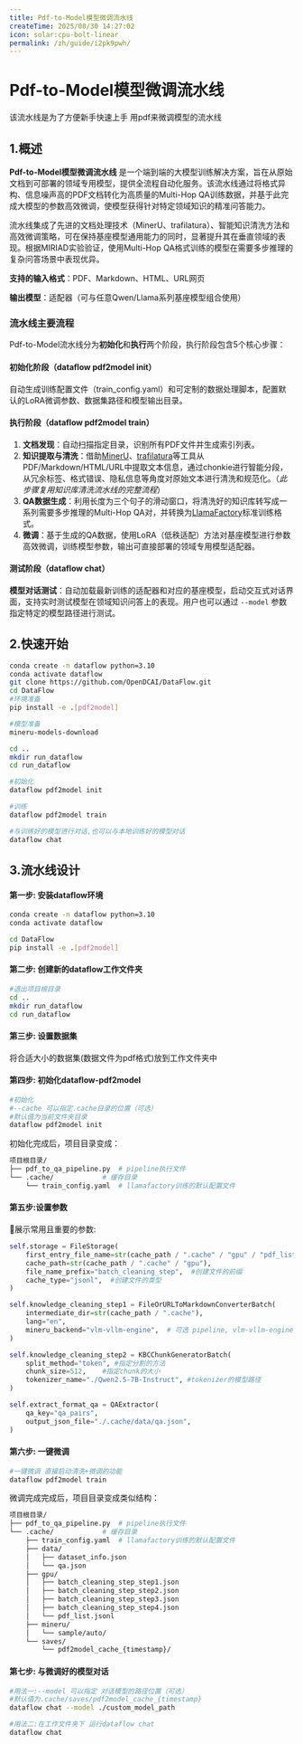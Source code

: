 ```yaml
---
title: Pdf-to-Model模型微调流水线
createTime: 2025/08/30 14:27:02
icon: solar:cpu-bolt-linear
permalink: /zh/guide/i2pk9pwh/
---
```

# Pdf-to-Model模型微调流水线

该流水线是为了方便新手快速上手 用pdf来微调模型的流水线

## 1.概述

**Pdf-to-Model模型微调流水线** 是一个端到端的大模型训练解决方案，旨在从原始文档到可部署的领域专用模型，提供全流程自动化服务。该流水线通过将格式异构、信息噪声高的PDF文档转化为高质量的Multi-Hop QA训练数据，并基于此完成大模型的参数高效微调，使模型获得针对特定领域知识的精准问答能力。

流水线集成了先进的文档处理技术（MinerU、trafilatura）、智能知识清洗方法和高效微调策略，可在保持基座模型通用能力的同时，显著提升其在垂直领域的表现。根据MIRIAD实验验证，使用Multi-Hop QA格式训练的模型在需要多步推理的复杂问答场景中表现优异。

**支持的输入格式**：PDF、Markdown、HTML、URL网页

**输出模型**：适配器（可与任意Qwen/Llama系列基座模型组合使用）

### 流水线主要流程

Pdf-to-Model流水线分为**初始化**和**执行**两个阶段，执行阶段包含5个核心步骤：

#### 初始化阶段（dataflow pdf2model init）

自动生成训练配置文件（train_config.yaml）和可定制的数据处理脚本，配置默认的LoRA微调参数、数据集路径和模型输出目录。

#### 执行阶段（dataflow pdf2model train）

1. **文档发现**：自动扫描指定目录，识别所有PDF文件并生成索引列表。
2. **知识提取与清洗**：借助[MinerU](https://github.com/opendatalab/MinerU)、[trafilatura](https://github.com/adbar/trafilatura)等工具从PDF/Markdown/HTML/URL中提取文本信息，通过chonkie进行智能分段，从冗余标签、格式错误、隐私信息等角度对原始文本进行清洗和规范化。（*此步骤复用知识库清洗流水线的完整流程*）
3. **QA数据生成**：利用长度为三个句子的滑动窗口，将清洗好的知识库转写成一系列需要多步推理的Multi-Hop QA对，并转换为[LlamaFactory](https://github.com/hiyouga/LLaMA-Factory)标准训练格式。
4. **微调**：基于生成的QA数据，使用LoRA（低秩适配）方法对基座模型进行参数高效微调，训练模型参数，输出可直接部署的领域专用模型适配器。

#### 测试阶段（dataflow chat）

**模型对话测试**：自动加载最新训练的适配器和对应的基座模型，启动交互式对话界面，支持实时测试模型在领域知识问答上的表现。用户也可以通过 `--model` 参数指定特定的模型路径进行测试。



## 2.快速开始

```bash
conda create -n dataflow python=3.10
conda activate dataflow
git clone https://github.com/OpenDCAI/DataFlow.git
cd DataFlow
#环境准备
pip install -e .[pdf2model]

#模型准备
mineru-models-download

cd ..
mkdir run_dataflow
cd run_dataflow

#初始化 
dataflow pdf2model init

#训练
dataflow pdf2model train

#与训练好的模型进行对话,也可以与本地训练好的模型对话
dataflow chat
```

## 3.流水线设计

#### 第一步: 安装dataflow环境

```bash
conda create -n dataflow python=3.10
conda activate dataflow

cd DataFlow
pip install -e .[pdf2model]
```



#### 第二步: 创建新的dataflow工作文件夹

```bash
#退出项目根目录
cd ..
mkdir run_dataflow
cd run_dataflow
```



#### 第三步: 设置数据集

将合适大小的数据集(数据文件为pdf格式)放到工作文件夹中



#### 第四步: 初始化dataflow-pdf2model

```bash
#初始化 
#--cache 可以指定.cache目录的位置（可选）
#默认值为当前文件夹目录
dataflow pdf2model init
```

初始化完成后，项目目录变成：

```bash
项目根目录/
├── pdf_to_qa_pipeline.py  # pipeline执行文件
└── .cache/            # 缓存目录
    └── train_config.yaml  # llamafactory训练的默认配置文件
```



#### 第五步:设置参数

🌟展示常用且重要的参数:

```python
self.storage = FileStorage(
    first_entry_file_name=str(cache_path / ".cache" / "gpu" / "pdf_list.jsonl"),
    cache_path=str(cache_path / ".cache" / "gpu"),
    file_name_prefix="batch_cleaning_step",  #创建文件的前缀
    cache_type="jsonl",  #创建文件的类型
)

self.knowledge_cleaning_step1 = FileOrURLToMarkdownConverterBatch(
    intermediate_dir=str(cache_path / ".cache"),
    lang="en",
    mineru_backend="vlm-vllm-engine",  # 可选 pipeline, vlm-vllm-engine, vlm-vllm-transformer
)

self.knowledge_cleaning_step2 = KBCChunkGeneratorBatch(
    split_method="token", #指定分割的方法  
    chunk_size=512,    #指定chunk的大小
    tokenizer_name="./Qwen2.5-7B-Instruct", #tokenizer的模型路径
)

self.extract_format_qa = QAExtractor(
    qa_key="qa_pairs",
    output_json_file="./.cache/data/qa.json",
)
```



#### 第六步: 一键微调

```bash
#一键微调 直接启动清洗+微调的功能
dataflow pdf2model train
```

微调完成完成后，项目目录变成类似结构：

```bash
项目根目录/
├── pdf_to_qa_pipeline.py  # pipeline执行文件
└── .cache/            # 缓存目录
    ├── train_config.yaml  # llamafactory训练的默认配置文件
    ├── data/
    │   ├── dataset_info.json
    │   └── qa.json
    ├── gpu/
    │   ├── batch_cleaning_step_step1.json
    │   ├── batch_cleaning_step_step2.json
    │   ├── batch_cleaning_step_step3.json
    │   ├── batch_cleaning_step_step4.json
    │   └── pdf_list.jsonl
    ├── mineru/
    │   └── sample/auto/
    └── saves/
        └── pdf2model_cache_{timestamp}/
```

#### 第七步: 与微调好的模型对话

```bash
#用法一:--model 可以指定 对话模型的路径位置（可选）
#默认值为.cache/saves/pdf2model_cache_{timestamp}
dataflow chat --model ./custom_model_path

#用法二:在工作文件夹下 运行dataflow chat
dataflow chat
```
